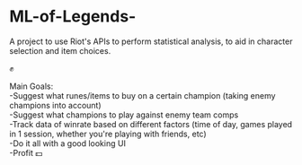 # ML-of-Legends-
A project to use Riot's APIs to perform statistical analysis, to aid in character selection and item choices.   
  
✊   

Main Goals:  
-Suggest what runes/items to buy on a certain champion (taking enemy champions into account)  
-Suggest what champions to play against enemy team comps  
-Track data of winrate based on different factors (time of day, games played in 1 session, whether you're playing with friends, etc)  
-Do it all with a good looking UI   
-Profit 💵  

